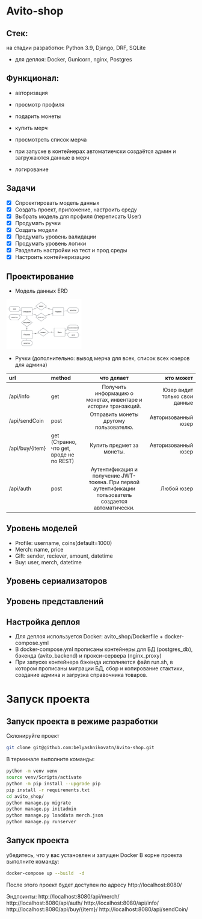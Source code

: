 # Avito-shop

## Стек:
на стадии разработки: Python 3.9, Django, DRF, SQLite
+ для деплоя: Docker, Gunicorn, nginx, Postgres


## Функционал:
- авторизация
- просмотр профиля
- подарить монеты
- купить мерч
- просмотреть список мерча

- при запуске в контейнерах автоматиечски создаётся админ и загружаются данные в мерч 
- логирование 

## Задачи
- [x] Спроектировать модель данных 
- [x] Создать проект, приложение, настроить среду
- [x] Выбрать модель для профиля (переписать User)
- [x] Продумать ручки
- [x] Создать модели
- [x] Продумать уровень валидации
- [x] Продумать уровень логики
- [x] Разделить настройки на тест и прод среды
- [x] Настроить контейнеризацию 

## Проектирование
- Модель данных ERD
<img src="screens/erdiagram.png" alt="Модель данных ERD" width="200">

- Ручки (дополнительно: вывод мерча для всех, список всех юзеров для админа)

| url       | method       | что делает      | кто может      |
|:----------|:----------|:---------:|----------:|
| /api/info   | get   | Получить информацию о монетах, инвентаре и истории транзакций.   | Юзер видит только свои данные   |
| /api/sendCoin | post  | Отправить монеты другому пользователю.  | Авторизованный юзер  |
| /api/buy/{item}  | get (Странно, что get, вроде не по REST) | Купить предмет за монеты.  |Авторизованный юзер  |
| /api/auth  | post | Аутентификация и получение JWT-токена. При первой аутентификации пользователь создается автоматически.  |Любой юзер |


## Уровень моделей
- Profile: username, coins(default=1000)
- Merch: name, price
- Gift: sender, reciever, amount, datetime
- Buy: user, merch, datetime 

## Уровень сериализаторов

## Уровень представлений

## Настройка деплоя
- Для деплоя используется Docker: avito_shop/Dockerfile + docker-compose.yml
- В docker-compose.yml прописаны контейнеры для БД (postgres_db), бэкенда (avito_backend) и прокси-сервера (nginx_proxy)
- При запуске контейнера бэкенда исполняется файл run.sh, в котором прописаны миграции БД, сбор и копирование стактики, создание админа и загрузка справочника товаров.

# Запуск проекта
## Запуск проекта в режиме разработки 
Склонируйте проект
```bash
git clone git@github.com:belyashnikovatn/Avito-shop.git
```
В терминале выполните команды:
```bash
python -m venv venv
source venv/Scripts/activate
python -m pip install --upgrade pip
pip install -r requirements.txt
cd avito_shop/
python manage.py migrate
python manage.py initadmin
python manage.py loaddata merch.json
python manage.py runserver
```

## Запуск проекта 
убедитесь, что у вас установлен и запущен Docker
В корне проекта выполните команду:
```bash
docker-compose up --build  -d
```
После этого проект будет доступен по адресу http://localhost:8080/

Эндпоинты:
http://localhost:8080/api/merch/
http://localhost:8080/api/auth/
http://localhost:8080/api/info/
http://localhost:8080/api/buy/{item}/
http://localhost:8080/api/sendCoin/
